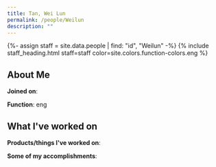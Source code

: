 ```yaml
---
title: Tan, Wei Lun
permalink: /people/Weilun
description: ""
---
```


{%- assign staff = site.data.people | find: "id", "Weilun" -%}
{% include staff_heading.html staff=staff color=site.colors.function-colors.eng %}

## About Me

**Joined on**: 

**Function**: eng

## What I've worked on

**Products/things I've worked on**:


**Some of my accomplishments**:

